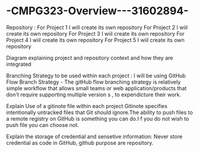 # -CMPG323-Overview---31602894-
Repository :
For Project 1 I will create its own repository
For Project 2 I wiil create its own repository
For Project 3  I wiil create its own repository
For Project 4 I wiil create its own repository
For Project 5 I wiil create its own repository

Diagram explaining project and repository context and how they are integrated

Branching Strategy to be used within each project :
I will be using GitHub Flow Branch Strategy - The gitHub flow branching strategy is relatively simple workflow that allows small teams or  web application/products that don't require supporting multiple version s , to expendicture their work.

 Explain Use of  a gitinote file within each project
 Gitinote specifies intentionally  untracked files that Git should ignore.The ability to push  files to a remote registry on GitHub is something you can do.I f you do not wish to push file you can choose not.
 
 Explain the storage of credential and sensetive information:
 Never store credential as code in GitHub, github  purpose are repository.
 
